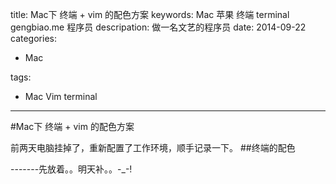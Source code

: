 title: Mac下 终端 + vim 的配色方案
keywords: Mac 苹果 终端 terminal gengbiao.me 程序员 
descripation: 做一名文艺的程序员
date: 2014-09-22
categories:
- Mac
	
tags:
- Mac Vim terminal

---------
#Mac下 终端 + vim 的配色方案

前两天电脑挂掉了，重新配置了工作环境，顺手记录一下。
##终端的配色


-------先放着。。明天补。。-_-!

